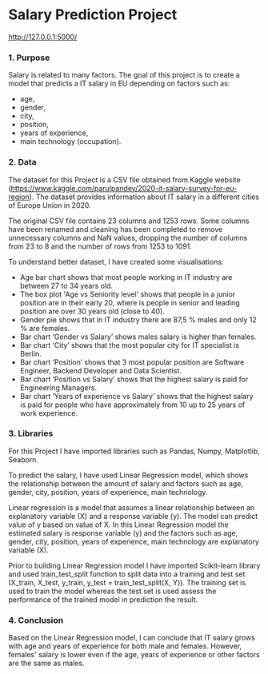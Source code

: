 # Salary Prediction Project

http://127.0.0.1:5000/

### 1. Purpose

Salary is related to many factors. The goal of this project is to create a model that predicts a IT salary in EU depending on factors such as:

- age,
- gender,
- city,
- position,
- years of experience,
- main technology (occupation).

### 2. Data

The dataset for this Project is a CSV file obtained from Kaggle website (https://www.kaggle.com/parulpandey/2020-it-salary-survey-for-eu-region). The dataset provides information about IT salary in a different cities of Europe Union in 2020.

The original CSV file contains 23 columns and 1253 rows. Some columns have been renamed and cleaning has been completed to remove unnecessary columns and NaN values, dropping the number of columns from 23 to 8 and the number of rows from 1253 to 1091.

To understand better dataset, I have created some visualisations:

- Age bar chart shows that most people working in IT industry are between 27 to 34 years old.
- The box plot 'Age vs Seniority level' shows that people in a junior position are in their early 20, where is people in senior and leading position are over 30 years old (close to 40).
- Gender pie shows that in IT industry there are 87,5 % males and only 12 % are females.
- Bar chart ‘Gender vs Salary’ shows males salary is higher than females.
- Bar chart ‘City’ shows that the most popular city for IT specialist is Berlin.
- Bar chart ‘Position’ shows that 3 most popular position are Software Engineer, Backend Developer and Data Scientist.
- Bar chart ‘Position vs Salary’ shows that the highest salary is paid for Engineering Managers.
- Bar chart ‘Years of experience vs Salary’ shows that the highest salary is paid for people who have approximately from 10 up to 25 years of work experience.

### 3. Libraries

For this Project I have imported libraries such as Pandas, Numpy, Matplotlib, Seaborn.

To predict the salary, I have used Linear Regression model, which shows the relationship between the amount of salary and factors such as age, gender, city, position, years of experience, main technology.

Linear regression is a model that assumes a linear relationship between an explanatory variable (X) and a response variable (y). The model can predict value of y based on value of X. In this Linear Regression model the estimated salary is response variable (y) and the factors such as age, gender, city, position, years of experience, main technology are explanatory variable (X).

Prior to building Linear Regression model I have imported Scikit-learn library and used train_test_split function to split data into a training and test set (X_train, X_test, y_train, y_test = train_test_split(X, Y)). The training set is used to train the model whereas the test set is used assess the performance of the trained model in prediction the result.

### 4. Conclusion

Based on the Linear Regression model, I can conclude that IT salary grows with age and years of experience for both male and females. However, females' salary is lower even if the age, years of experience or other factors are the same as males.
